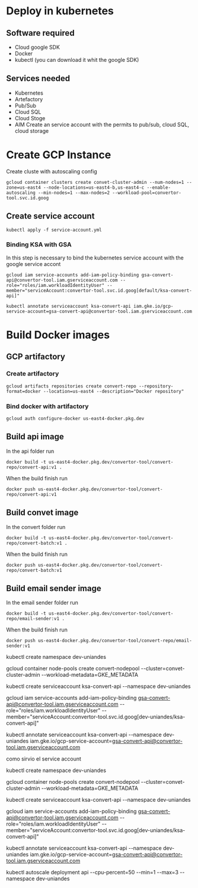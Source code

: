 # Deploy in kubernetes
## Software required
* Cloud google SDK
* Docker
* kubectl (you can download it whit the google SDK)
## Services needed
* Kubernetes
* Artefactory
* Pub/Sub
* Cloud SQL
* Cloud Stoge
* AIM
Create an service account with the permits to pub/sub, cloud SQL, cloud storage
# Create GCP Instance
Create cluste with autoscaling config
```
gcloud container clusters create convet-cluster-admin --num-nodes=1 --zone=us-east4 --node-locations=us-east4-b,us-east4-c --enable-autoscaling --min-nodes=1 --max-nodes=2 --workload-pool=convertor-tool.svc.id.goog
```
## Create service account 
```
kubectl apply -f service-account.yml
```
### Binding KSA with GSA
In this step is necessary to bind the kubernetes service account with the google service accont 
```
gcloud iam service-accounts add-iam-policy-binding gsa-convert-api@convertor-tool.iam.gserviceaccount.com --role="roles/iam.workloadIdentityUser" --member="serviceAccount:convertor-tool.svc.id.goog[default/ksa-convert-api]"
```
```
kubectl annotate serviceaccount ksa-convert-api iam.gke.io/gcp-service-account=gsa-convert-api@convertor-tool.iam.gserviceaccount.com
```

# Build Docker images
## GCP artifactory
### Create artifactory
```
gcloud artifacts repositories create convert-repo --repository-format=docker --location=us-east4 --description="Docker repository"
```
### Bind docker with artifactory
```
gcloud auth configure-docker us-east4-docker.pkg.dev
``` 
## Build api image
In the api folder run
```
docker build -t us-east4-docker.pkg.dev/convertor-tool/convert-repo/convert-api:v1 .
```
When the build finish run 
```
docker push us-east4-docker.pkg.dev/convertor-tool/convert-repo/convert-api:v1
```
## Build convet image
In the convert folder run
```
docker build -t us-east4-docker.pkg.dev/convertor-tool/convert-repo/convert-batch:v1 .
```
When the build finish run 
```
docker push us-east4-docker.pkg.dev/convertor-tool/convert-repo/convert-batch:v1
```
## Build email sender image
In the email sender folder run
```
docker build -t us-east4-docker.pkg.dev/convertor-tool/convert-repo/email-sender:v1 .
```
When the build finish run 
```
docker push us-east4-docker.pkg.dev/convertor-tool/convert-repo/email-sender:v1
```




kubectl create namespace dev-uniandes

gcloud container node-pools create convert-nodepool --cluster=convet-cluster-admin --workload-metadata=GKE_METADATA

kubectl create serviceaccount ksa-convert-api --namespace dev-uniandes

gcloud iam service-accounts add-iam-policy-binding gsa-convert-api@convertor-tool.iam.gserviceaccount.com --role="roles/iam.workloadIdentityUser" --member="serviceAccount:convertor-tool.svc.id.goog[dev-uniandes/ksa-convert-api]"

kubectl annotate serviceaccount ksa-convert-api --namespace dev-uniandes iam.gke.io/gcp-service-account=gsa-convert-api@convertor-tool.iam.gserviceaccount.com


como sirvio el service account


kubectl create namespace dev-uniandes

gcloud container node-pools create convert-nodepool --cluster=convet-cluster-admin --workload-metadata=GKE_METADATA

kubectl create serviceaccount ksa-convert-api --namespace dev-uniandes

gcloud iam service-accounts add-iam-policy-binding gsa-convert-api@convertor-tool.iam.gserviceaccount.com --role="roles/iam.workloadIdentityUser" --member="serviceAccount:convertor-tool.svc.id.goog[dev-uniandes/ksa-convert-api]"

kubectl annotate serviceaccount ksa-convert-api --namespace dev-uniandes iam.gke.io/gcp-service-account=gsa-convert-api@convertor-tool.iam.gserviceaccount.com


kubectl autoscale deployment api --cpu-percent=50 --min=1 --max=3 --namespace dev-uniandes